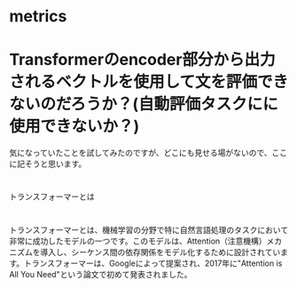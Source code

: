 # metrics


# Transformerのencoder部分から出力されるベクトルを使用して文を評価できないのだろうか？(自動評価タスクにに使用できないか？)


  気になっていたことを試してみたのですが、どこにも見せる場がないので、ここに記そうと思います。
#
#
トランスフォーマーとは
#
トランスフォーマーとは、機械学習の分野で特に自然言語処理のタスクにおいて非常に成功したモデルの一つです。このモデルは、Attention（注意機構）メカニズムを導入し、シーケンス間の依存関係をモデル化するために設計されています。トランスフォーマーは、Googleによって提案され、2017年に"Attention is All You Need"という論文で初めて発表されました。
  
